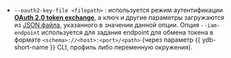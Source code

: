 - `--oauth2-key-file <filepath>` : используется режим аутентификации [**OAuth 2.0 token exchange**](https://www.rfc-editor.org/rfc/rfc8693), а ключ и другие параметры загружаются из [JSON файла](../../../reference/ydb-sdk/auth.md#oauth2-key-file-format), указанного в значении данной опции. Опция `--iam-endpoint` используется для задания endpoint для обмена токена в формате `<schema>://<host>:<port>/<path>` (через параметр {{ ydb-short-name }} CLI, профиль либо переменную окружения).

